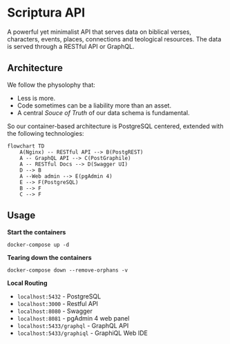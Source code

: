 # Scriptura API

A powerful yet minimalist API that serves data on biblical verses, characters, events, places, connections and teological resources. The data is served through a RESTful API or GraphQL.

## Architecture

We follow the physolophy that:

- Less is more.
- Code sometimes can be a liability more than an asset.
- A central _Souce of Truth_ of our data schema is fundamental.

So our container-based architecture is PostgreSQL centered, extended with the following technologies:

```mermaid
flowchart TD
    A(Nginx) -- RESTful API --> B(PostgREST)
    A -- GraphQL API --> C(PostGraphile)
    A -- RESTful Docs --> D(Swagger UI)
    D --> B
    A --Web admin --> E(pgAdmin 4)
    E --> F(PostgreSQL)
    B --> F
    C --> F

```

## Usage

**Start the containers**

`docker-compose up -d`

**Tearing down the containers**

`docker-compose down --remove-orphans -v`

**Local Routing**

- `localhost:5432` - PostgreSQL
- `localhost:3000` - Restful API
- `localhost:8080` - Swagger
- `localhost:8081` - pgAdmin 4 web panel
- `localhost:5433/graphql` - GraphQL API
- `localhost:5433/graphiql` - GraphiQL Web IDE
